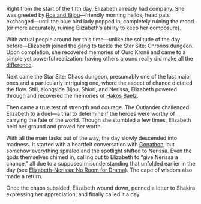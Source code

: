 Right from the start of the fifth day, Elizabeth already had company. She was greeted by [Roa and Bijou](https://www.youtube.com/live/9gL4We5utAk?t=490s)—friendly morning hellos, head pats exchanged—until the blue bird lady popped in, completely ruining the mood (or more accurately, ruining Elizabeth’s ability to keep her composure).

With actual people around her this time—unlike the solitude of the day before—Elizabeth joined the gang to tackle the Star Site: Chronos dungeon. Upon completion, she recovered memories of Ouro Kronii and came to a simple yet powerful realization: having others around really did make all the [difference](https://www.youtube.com/live/9gL4We5utAk?t=6644s).

Next came the Star Site: Chaos dungeon, presumably one of the last major ones and a particularly intriguing one, where the aspect of chance dictated the flow. Still, alongside Bijou, Shiori, and Nerissa, Elizabeth powered through and recovered the memories of [Hakos Baelz](https://www.youtube.com/live/9gL4We5utAk?si=1zrJ9s4OAUQLt_pm&t=9740).

Then came a true test of strength and courage. The Outlander challenged Elizabeth to a duel—a trial to determine if the heroes were worthy of carrying the fate of the world. Though she stumbled a few times, Elizabeth held her ground and proved her worth.

With all the main tasks out of the way, the day slowly descended into madness. It started with a heartfelt conversation with [Gonathon](https://www.youtube.com/live/9gL4We5utAk?t=13255s), but somehow everything spiraled and the spotlight shifted to Nerissa. Even the gods themselves chimed in, calling out to Elizabeth to “give Nerissa a chance,” all due to a supposed misunderstanding that unfolded earlier in the day (see [Elizabeth-Nerissa: No Room for Drama](#edge:liz-nerissa)). The cape of wisdom also made a return.

Once the chaos subsided, Elizabeth wound down, penned a letter to Shakira expressing her appreciation, and finally called it a day.